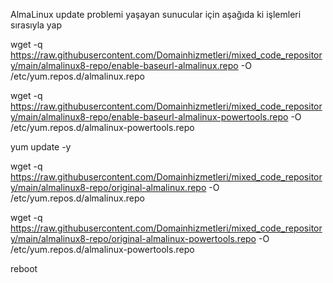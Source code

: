 AlmaLinux update problemi yaşayan sunucular için aşağıda ki işlemleri sırasıyla yap

wget -q https://raw.githubusercontent.com/Domainhizmetleri/mixed_code_repository/main/almalinux8-repo/enable-baseurl-almalinux.repo -O /etc/yum.repos.d/almalinux.repo

wget -q https://raw.githubusercontent.com/Domainhizmetleri/mixed_code_repository/main/almalinux8-repo/enable-baseurl-almalinux-powertools.repo -O /etc/yum.repos.d/almalinux-powertools.repo

yum update -y

wget -q https://raw.githubusercontent.com/Domainhizmetleri/mixed_code_repository/main/almalinux8-repo/original-almalinux.repo -O /etc/yum.repos.d/almalinux.repo

wget -q https://raw.githubusercontent.com/Domainhizmetleri/mixed_code_repository/main/almalinux8-repo/original-almalinux-powertools.repo -O /etc/yum.repos.d/almalinux-powertools.repo

reboot
